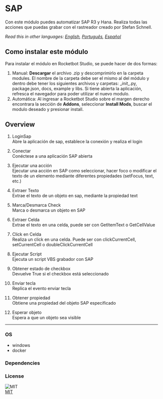 



# SAP
  
Con este módulo puedes automatizar SAP R3 y Hana. Realiza todas las acciones que puedas grabar con el rastreador creado por Stefan Schnell.  

*Read this in other languages: [English](README.md), [Português](README.pr.md), [Español](README.es.md)*

## Como instalar este módulo
  
Para instalar el módulo en Rocketbot Studio, se puede hacer de dos formas:
1. Manual: __Descargar__ el archivo .zip y descomprimirlo en la carpeta modules. El nombre de la carpeta debe ser el mismo al del módulo y dentro debe tener los siguientes archivos y carpetas: \__init__.py, package.json, docs, example y libs. Si tiene abierta la aplicación, refresca el navegador para poder utilizar el nuevo modulo.
2. Automática: Al ingresar a Rocketbot Studio sobre el margen derecho encontrara la sección de **Addons**, seleccionar **Install Mods**, buscar el modulo deseado y presionar install.  


## Overview


1. LoginSap  
Abre la aplicación de sap, establece la conexión y realiza el login

2. Conectar  
Conéctese a una aplicación SAP abierta

3. Ejecutar una acción  
Ejecutar una acción en SAP como seleccionar, hacer foco o modificar el texto de un elemento mediante diferentes propiedades (setFocus, text, etc.)

4. Extraer Texto  
Extrae el texto de un objeto en sap, mediante la propiedad text

5. Marca/Desmarca Check  
Marca o desmarca un objeto en SAP

6. Extraer Celda  
Extrae el texto en una celda, puede ser con GetItemText o GetCellValue

7. Click en Celda  
Realiza un click en una celda. Puede ser con clickCurrentCell, setCurrentCell o doubleClickCurrentCell

8. Ejecutar Script  
Ejecuta un script VBS grabador con SAP

9. Obtener estado de checkbox  
Devuelve True si el checkbox está seleccionado

10. Enviar tecla  
Replica el evento enviar tecla

11. Obtener propiedad  
Obtiene una propiedad del objeto SAP especificado

12. Esperar objeto  
Espera a que un objeto sea visible  




----
### OS

- windows
- docker

### Dependencies

### License
  
![MIT](https://camo.githubusercontent.com/107590fac8cbd65071396bb4d04040f76cde5bde/687474703a2f2f696d672e736869656c64732e696f2f3a6c6963656e73652d6d69742d626c75652e7376673f7374796c653d666c61742d737175617265)  
[MIT](http://opensource.org/licenses/mit-license.ph)